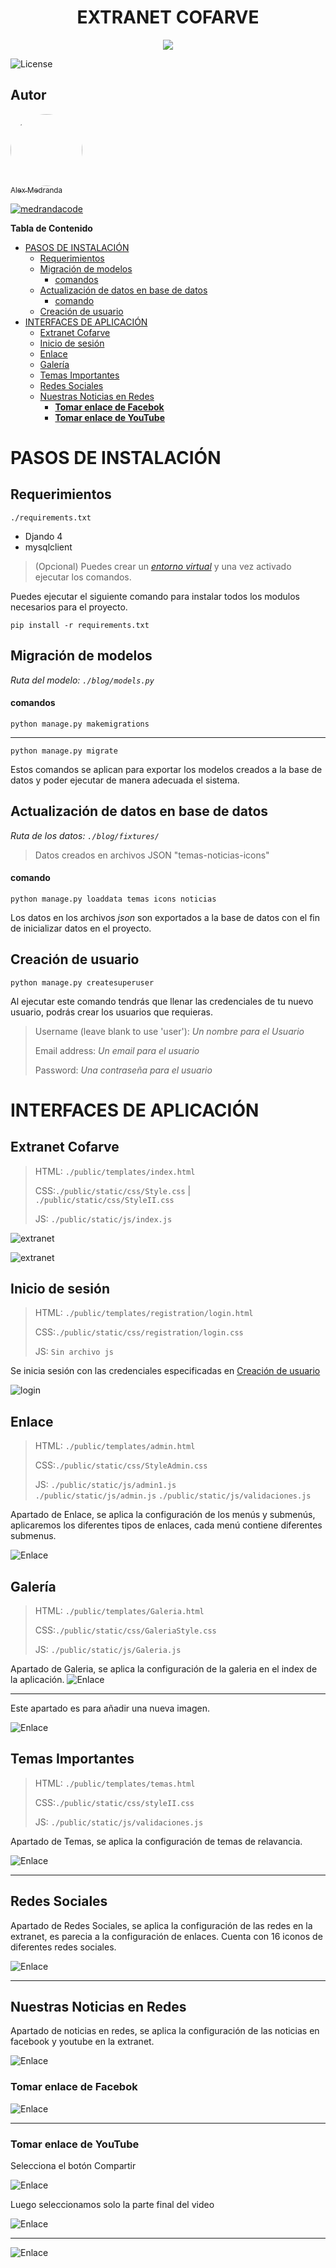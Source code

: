   <H1 align="center"> EXTRANET COFARVE </H1>


   <p align="center">
   <img src="https://img.shields.io/badge/STATUS-EN%20DESAROLLO-green/">
   </p>

![License](https://img.shields.io/github/license/Alexm-99/Extranet_Cofarve)

<H2 align="left"> Autor </H2>


[<img src="https://avatars.githubusercontent.com/u/56804056?v=4" style="border-radius:50%" width=115 ><br><sub> Alex Medranda</sub>](https://github.com/Alexm-99)
 

[![medrandacode](https://img.shields.io/youtube/channel/subscribers/UCispOdkxxOE3S_0EfneQK0g?style=social)](https://www.youtube.com/channel/UCispOdkxxOE3S_0EfneQK0g) 



  **Tabla de Contenido**
- [PASOS DE INSTALACIÓN](#pasos-de-instalación)
  - [Requerimientos](#requerimientos)
  - [Migración de modelos](#migración-de-modelos)
      - [comandos](#comandos)
  - [Actualización de datos en base de datos](#actualización-de-datos-en-base-de-datos)
      - [comando](#comando)
  - [Creación de usuario](#creación-de-usuario)
- [INTERFACES DE APLICACIÓN](#interfaces-de-aplicación)
  - [Extranet Cofarve](#extranet-cofarve)
  - [Inicio de sesión](#inicio-de-sesión)
  - [Enlace](#enlace)
  - [Galería](#galería)
  - [Temas Importantes](#temas-importantes)
  - [Redes Sociales](#redes-sociales)
  - [Nuestras Noticias en Redes](#nuestras-noticias-en-redes)
    - [__Tomar enlace de Facebok__](#tomar-enlace-de-facebok)
    - [__Tomar enlace de YouTube__](#tomar-enlace-de-youtube)
#  PASOS DE INSTALACIÓN
## Requerimientos
  `./requirements.txt`
- Djando 4
- mysqlclient

>(Opcional) Puedes crear un [*entorno virtual*](https://docs.python.org/es/3/tutorial/venv.html) y una vez activado ejecutar los comandos.

Puedes ejecutar el siguiente comando para instalar todos los modulos necesarios para el proyecto.

    pip install -r requirements.txt
##  Migración de modelos

*Ruta del modelo: `./blog/models.py`*
#### comandos	
    python manage.py makemigrations
---
    python manage.py migrate

Estos comandos se aplican para exportar los modelos creados  a la base de datos y poder ejecutar de manera adecuada el sistema.
## Actualización de datos en base de datos
*Ruta de los datos: `./blog/fixtures/`*

> Datos creados en archivos JSON "temas-noticias-icons"
#### comando	
    python manage.py loaddata temas icons noticias

Los datos en los archivos *json* son exportados a la base de datos con el fin de inicializar datos en el proyecto.
## Creación de usuario

    python manage.py createsuperuser
Al ejecutar este comando tendrás que llenar las credenciales de tu nuevo usuario, podrás crear los usuarios que requieras. 

> Username (leave blank to use 'user'): *Un nombre para el Usuario*
> 
> Email address: *Un email para el usuario*
> 
> Password:  *Una contraseña para el usuario*

# INTERFACES DE APLICACIÓN
## Extranet Cofarve
>HTML: `./public/templates/index.html`
>
>CSS:`./public/static/css/Style.css` | `./public/static/css/StyleII.css`
>
>JS: `./public/static/js/index.js`  

![extranet](/imagenDoc/Extranet1.png "Extranet Cofarve")

![extranet](/imagenDoc/Extranet2.png "Extranet Cofarve")
## Inicio de sesión 
>HTML: `./public/templates/registration/login.html`
>
>CSS:`./public/static/css/registration/login.css`
>
>JS: `Sin archivo js` 


Se inicia sesión con las credenciales especificadas en [Creación de usuario](#creación-de-usuario)


![login](/imagenDoc/login.png)
## Enlace

>HTML: `./public/templates/admin.html`
>
>CSS:`./public/static/css/StyleAdmin.css`
>
>JS: `./public/static/js/admin1.js`  
>     `./public/static/js/admin.js` 
>      `./public/static/js/validaciones.js` 

Apartado de Enlace, se aplica la configuración de los menús y submenús, aplicaremos los diferentes tipos de enlaces, cada menú contiene diferentes submenus.

![Enlace](/imagenDoc/enlaceDetalle.png "Extranet Cofarve")


## Galería
>HTML: `./public/templates/Galeria.html`
>
>CSS:`./public/static/css/GaleriaStyle.css`
>
>JS: `./public/static/js/Galeria.js`  
 

Apartado de Galeria, se aplica la configuración de la galeria en el index de la aplicación.
![Enlace](/imagenDoc/Galeria.png "Extranet Cofarve")
***
Este apartado es para añadir una nueva imagen.

![Enlace](/imagenDoc/AddGaleria.png "Extranet Cofarve")
##  Temas Importantes
>HTML: `./public/templates/temas.html`
>
>CSS:`./public/static/css/styleII.css`
>
>JS: `./public/static/js/validaciones.js`  
 

Apartado de Temas, se aplica la configuración de temas de relavancia.

![Enlace](/imagenDoc/Temas.png "Extranet Cofarve")
***
## Redes Sociales
Apartado de Redes Sociales, se aplica la configuración de las redes en la extranet, es parecia a la configuración de enlaces.
Cuenta con 16 iconos de diferentes redes sociales.

![Enlace](/imagenDoc/redes.png "Extranet Cofarve")
***
## Nuestras Noticias en Redes
Apartado de noticias en redes, se aplica la configuración de las noticias en facebook y youtube en la extranet.


![Enlace](/imagenDoc/noticias.png "Extranet Cofarve")



### __Tomar enlace de Facebok__

![Enlace](/imagenDoc/url_facebook.png "Extranet Cofarve")
***
### __Tomar enlace de YouTube__
Selecciona el botón Compartir

![Enlace](/imagenDoc/yt1.png "Extranet Cofarve")

Luego seleccionamos solo la parte final del video

![Enlace](/imagenDoc/yt2.png "Extranet Cofarve")
***

![Enlace](/imagenDoc/noti2.png "Extranet Cofarve")